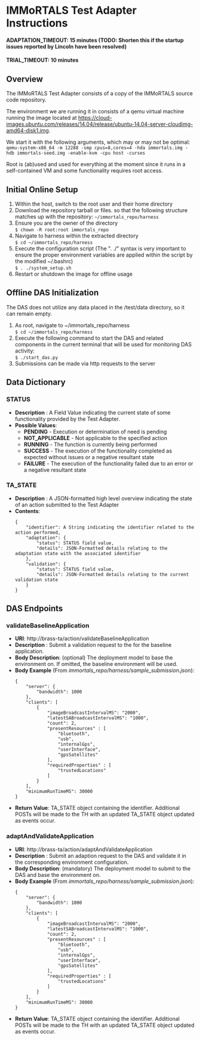 # IMMoRTALS Test Adapter Instructions

#### ADAPTATION_TIMEOUT:  15 minutes (TODO: Shorten this if the startup issues reported by Lincoln have been resolved)
#### TRIAL_TIMEOUT:  10 minutes

## Overview
The IMMoRTALS Test Adapter consists of a copy of the IMMoRTALS source code repository.

The environment we are running it in consists of a qemu virtual machine running the image located at https://cloud-images.ubuntu.com/releases/14.04/release/ubuntu-14.04-server-cloudimg-amd64-disk1.img.

We start it with the following arguments, which may or may not be optimal: `qemu-system-x86_64 -m 12288 -smp cpus=8,cores=4 -hda immortals.img -hdb immortals-seed.img -enable-kvm -cpu host -curses`

Root is (ab)used and used for everything at the moment since it runs in a self-contained VM and some functionality requires root access.

## Initial Online Setup
1.  Within the host, switch to the root user and their home directory
2.  Download the repository tarball or files. so that the following structure matches up with the repository: 
    `~/immortals_repo/harness`
3.  Ensure you are the owner of the directory  
    `$ chown -R root:root immortals_repo`
3.  Navigate to harness within the extracted directory  
    `$ cd ~/immortals_repo/harness`
4.  Execute the configuration script (The ". ./" syntax is very important to ensure the proper environment variables are applied within the script by the modified ~/.bashrc)  
    `$ . ./system_setup.sh`
5.  Restart or shutdown the image for offline usage  

## Offline DAS Initialization
The DAS does not utilize any data placed in the /test/data directory, so it can remain empty.

1.  As root, navigate to ~/immortals_repo/harness  
    `$ cd ~/immortals_repo/harness`
2.  Execute the following command to start the DAS and related components in the current terminal that will be used for monitoring DAS activity:  
    `$ ./start_das.py`
4.  Submissions can be made via http requests to the server

## Data Dictionary

### STATUS
* **Description** :  A Field Value indicating the current state of some functionality provided by the Test Adapter.  
* **Possible Values**:
  - **PENDING** - Execution or determination of need is pending
  - **NOT_APPLICABLE** - Not applicable to the specified action
  - **RUNNING** - The function is currently being performed
  - **SUCCESS** - The execution of the functionality completed as expected without issues or a negative resultant state
  - **FAILURE** - The execution of the functionality failed due to an error or a negative resultant state


### TA_STATE
* **Description** : A JSON-formatted high level overview indicating the state of an action submitted to the Test Adapter
* **Contents**:
    ```
    {
        "identifier": A String indicating the identifier related to the action performed,
        "adaptation": {
            "status": STATUS field value,
            "details": JSON-Formatted details relating to the adaptation state with the associated identifier
        },
        "validation": {
            "status": STATUS field value,
            "details": JSON-Formatted details relating to the current validation state
        }
    }
    ```

## DAS Endpoints

### validateBaselineApplication
* **URI**: http://brass-ta/action/validateBaselineApplication
* **Description** :  Submit a validation request to the  for the baseline application.  
* **Body Description**:  (optional)  The deployment model to base the environment on.  If omitted, the baseline environment will be used.
* **Body Example** (From _immortals_repo/harness/sample_submission.json_):
    ```
    {
        "server": {
            "bandwidth": 1000
        },
        "clients": [
            {
                "imageBroadcastIntervalMS": "2000",
                "latestSABroadcastIntervalMS": "1000",
                "count": 2,
                "presentResources" : [
                    "bluetooth",
                    "usb",
                    "internalGps",
                    "userInterface",
                    "gpsSatellites"
                ],
                "requiredProperties" : [
                    "trustedLocations"
                ]
            }
        ],
        "minimumRunTimeMS": 30000
    }
    ```
* **Return Value**: TA_STATE object containing the identifier.  Additional POSTs will be made to the TH with an updated TA_STATE object updated as events occur.
  
### adaptAndValidateApplication
* **URI**: http://brass-ta/action/adaptAndValidateApplication
* **Description** :  Submit an adaption request to the DAS and validate it in the corresponding environment configuration.
* **Body Description**:  (mandatory) The deployment model to submit to the DAS and base the environment on.
* **Body Example** (From _immortals_repo/harness/sample_submission.json_):
    ```
    {
        "server": {
            "bandwidth": 1000
        },
        "clients": [
            {
                "imageBroadcastIntervalMS": "2000",
                "latestSABroadcastIntervalMS": "1000",
                "count": 2,
                "presentResources" : [
                    "bluetooth",
                    "usb",
                    "internalGps",
                    "userInterface",
                    "gpsSatellites"
                ],
                "requiredProperties" : [
                    "trustedLocations"
                ]
            }
        ],
        "minimumRunTimeMS": 30000
    }
    ```
* **Return Value**: TA_STATE object containing the identifier.  Additional POSTs will be made to the TH with an updated TA_STATE object updated as events occur.
